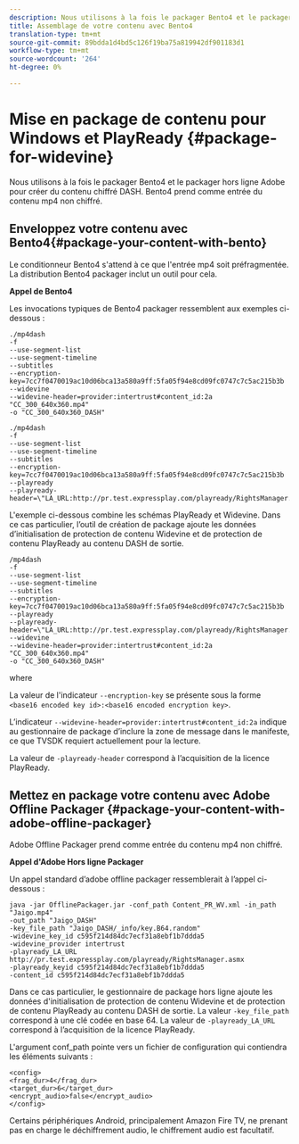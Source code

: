 ```yaml
---
description: Nous utilisons à la fois le packager Bento4 et le packager hors ligne Adobe pour créer du contenu chiffré DASH. Bento4 prend comme entrée du contenu mp4 non chiffré.
title: Assemblage de votre contenu avec Bento4
translation-type: tm+mt
source-git-commit: 89bdda1d4bd5c126f19ba75a819942df901183d1
workflow-type: tm+mt
source-wordcount: '264'
ht-degree: 0%

---
```



# Mise en package de contenu pour Windows et PlayReady {#package-for-widevine}

Nous utilisons à la fois le packager Bento4 et le packager hors ligne Adobe pour créer du contenu chiffré DASH. Bento4 prend comme entrée du contenu mp4 non chiffré.

## Enveloppez votre contenu avec Bento4{#package-your-content-with-bento}

Le conditionneur Bento4 s&#39;attend à ce que l&#39;entrée mp4 soit préfragmentée. La distribution Bento4 packager inclut un outil pour cela.

**Appel de Bento4**

Les invocations typiques de Bento4 packager ressemblent aux exemples ci-dessous :

```
./mp4dash
-f
--use-segment-list
--use-segment-timeline
--subtitles
--encryption-key=7cc7f0470019ac10d06bca13a580a9ff:5fa05f94e8cd09fc0747c7c5ac215b3b
--widevine
--widevine-header=provider:intertrust#content_id:2a "CC_300_640x360.mp4"
-o "CC_300_640x360_DASH"
```

```
./mp4dash
-f
--use-segment-list
--use-segment-timeline
--subtitles
--encryption-key=7cc7f0470019ac10d06bca13a580a9ff:5fa05f94e8cd09fc0747c7c5ac215b3b
--playready
--playready-header=\"LA_URL:http://pr.test.expressplay.com/playready/RightsManager.asmx\"
```

L&#39;exemple ci-dessous combine les schémas PlayReady et Widevine. Dans ce cas particulier, l’outil de création de package ajoute les données d’initialisation de protection de contenu Widevine et de protection de contenu PlayReady au contenu DASH de sortie.

```
/mp4dash
-f
--use-segment-list
--use-segment-timeline
--subtitles
--encryption-key=7cc7f0470019ac10d06bca13a580a9ff:5fa05f94e8cd09fc0747c7c5ac215b3b
--playready
--playready-header=\"LA_URL:http://pr.test.expressplay.com/playready/RightsManager.asmx\"
--widevine
--widevine-header=provider:intertrust#content_id:2a "CC_300_640x360.mp4"
-o "CC_300_640x360_DASH"
```

where

La valeur de l&#39;indicateur `--encryption-key` se présente sous la forme `<base16 encoded key id>:<base16 encoded encryption key>`.

L’indicateur `--widevine-header=provider:intertrust#content_id:2a` indique au gestionnaire de package d’inclure la zone de message dans le manifeste, ce que TVSDK requiert actuellement pour la lecture.

La valeur de `-playready-header` correspond à l’acquisition de la licence PlayReady.

## Mettez en package votre contenu avec Adobe Offline Packager {#package-your-content-with-adobe-offline-packager}

Adobe Offline Packager prend comme entrée du contenu mp4 non chiffré.

**Appel d&#39;Adobe Hors ligne Packager**

Un appel standard d’adobe offline packager ressemblerait à l’appel ci-dessous :

```
java -jar OfflinePackager.jar -conf_path Content_PR_WV.xml -in_path "Jaigo.mp4"
-out_path "Jaigo_DASH"
-key_file_path "Jaigo_DASH/_info/key.B64.random"
-widevine_key_id c595f214d84dc7ecf31a8ebf1b7ddda5
-widevine_provider intertrust
-playready_LA_URL
http://pr.test.expressplay.com/playready/RightsManager.asmx
-playready_keyid c595f214d84dc7ecf31a8ebf1b7ddda5
-content_id c595f214d84dc7ecf31a8ebf1b7ddda5
```

Dans ce cas particulier, le gestionnaire de package hors ligne ajoute les données d&#39;initialisation de protection de contenu Widevine et de protection de contenu PlayReady au contenu DASH de sortie. La valeur `-key_file_path` correspond à une clé codée en base 64. La valeur de `-playready_LA_URL` correspond à l’acquisition de la licence PlayReady.

L&#39;argument conf_path pointe vers un fichier de configuration qui contiendra les éléments suivants :

```
<config>
<frag_dur>4</frag_dur>
<target_dur>6</target_dur>
<encrypt_audio>false</encrypt_audio>
</config>
```

Certains périphériques Android, principalement Amazon Fire TV, ne prenant pas en charge le déchiffrement audio, le chiffrement audio est facultatif.
